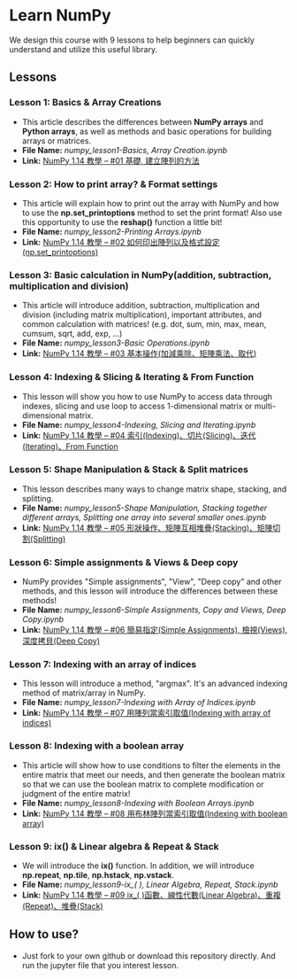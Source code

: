 # Learn NumPy
We design this course with 9 lessons to help beginners can quickly understand and utilize this useful library.

## Lessons

### Lesson 1: Basics & Array Creations
 - This article describes the differences between **NumPy arrays** and **Python arrays**, as well as methods and basic operations for building arrays or matrices.
 - **File Name:** *numpy_lesson1-Basics, Array Creation.ipynb*
 - **Link:** [NumPy 1.14 教學 – #01 基礎, 建立陣列的方法](https://www.brilliantcode.net/1022/numpy-tutorial-basics-array-creations/)

### Lesson 2: How to print array? & Format settings
 - This article will explain how to print out the array with NumPy and how to use the **np.set_printoptions** method to set the print format! Also use this opportunity to use the **reshap()** function a little bit!
 - **File Name:** *numpy_lesson2-Printing Arrays.ipynb*
 - **Link:** [NumPy 1.14 教學 – #02 如何印出陣列以及格式設定(np.set_printoptions)](https://www.brilliantcode.net/1045/numpy-tutorial-how-to-print-array/)

### Lesson 3: Basic calculation in NumPy(addition, subtraction, multiplication and division)
 - This article will introduce addition, subtraction, multiplication and division (including matrix multiplication), important attributes, and common calculation with matrices! (e.g. dot, sum, min, max, mean, cumsum, sqrt, add, exp, ...)
 - **File Name:** *numpy_lesson3-Basic Operations.ipynb*
 - **Link:** [NumPy 1.14 教學 – #03 基本操作(加減乘除、矩陣乘法、取代)](https://www.brilliantcode.net/1062/numpy-tutorial-basic-operations/)

### Lesson 4: Indexing & Slicing & Iterating & From Function
 - This lesson will show you how to use NumPy to access data through indexes, slicing and use loop to access 1-dimensional matrix or multi-dimensional matrix.
 - **File Name:** *numpy_lesson4-Indexing, Slicing and Iterating.ipynb*
 - **Link:** [NumPy 1.14 教學 – #04 索引(Indexing)、切片(Slicing)、迭代(Iterating)、From Function](https://www.brilliantcode.net/1093/numpy-1-14-tutorial-04-indexing-slicing-iterating-from-function/)

### Lesson 5: Shape Manipulation & Stack & Split matrices
 - This lesson describes many ways to change matrix shape, stacking, and splitting.
 - **File Name:** *numpy_lesson5-Shape Manipulation, Stacking together different arrays, Splitting one array into several smaller ones.ipynb*
 - **Link:** [NumPy 1.14 教學 – #05 形狀操作、矩陣互相堆疊(Stacking)、矩陣切割(Splitting)](https://www.brilliantcode.net/1111/numpy-tutorial-shape-manipulation-stack-split-matrices/)

### Lesson 6: Simple assignments & Views & Deep copy
 - NumPy provides "Simple assignments", "View", "Deep copy" and other methods, and this lesson will introduce the differences between these methods!
 - **File Name:** *numpy_lesson6-Simple Assignments, Copy and Views, Deep Copy.ipynb*
 - **Link:** [NumPy 1.14 教學 – #06 簡易指定(Simple Assignments), 檢視(Views), 深度拷貝(Deep Copy)](https://www.brilliantcode.net/1130/numpy-tutorial-simple-assignments-views-deep-copy/)

### Lesson 7: Indexing with an array of indices
 - This lesson will introduce a method, "argmax". It's an advanced indexing method of matrix/array in NumPy.
 - **File Name:** *numpy_lesson7-Indexing with Array of Indices.ipynb*
 - **Link:** [NumPy 1.14 教學 – #07 用陣列當索引取值(Indexing with array of indices)](https://www.brilliantcode.net/1183/numpy-tutorial-indexing-with-array-of-indices/)

### Lesson 8: Indexing with a boolean array
 - This article will show how to use conditions to filter the elements in the entire matrix that meet our needs, and then generate the boolean matrix so that we can use the boolean matrix to complete modification or judgment of the entire matrix!
 - **File Name:** *numpy_lesson8-Indexing with Boolean Arrays.ipynb*
 - **Link:** [NumPy 1.14 教學 – #08 用布林陣列當索引取值(Indexing with boolean array)](https://www.brilliantcode.net/1206/numpy-tutorial-indexing-with-boolean-array/)

### Lesson 9: ix() & Linear algebra & Repeat & Stack
 - We will introduce the **ix()** function. In addition, we will introduce **np.repeat**, **np.tile**, **np.hstack**, **np.vstack**.
 - **File Name:** *numpy_lesson9-ix_( ), Linear Algebra, Repeat, Stack.ipynb*
 - **Link:** [NumPy 1.14 教學 – #09 ix_( )函數、線性代數(Linear Algebra)、重複(Repeat)、堆疊(Stack)](https://www.brilliantcode.net/1263/numpy-tutorial-ix-linear-algebra-repeat-stack/)

## How to use?
 - Just fork to your own github or download this repository directly. And run the jupyter file that you interest lesson.
